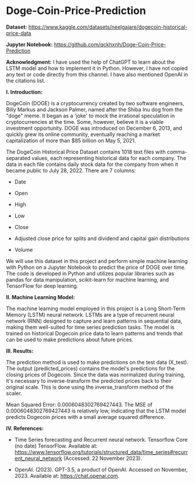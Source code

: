 # Doge-Coin-Price-Prediction

**Dataset:** https://www.kaggle.com/datasets/neelgajare/dogecoin-historical-price-data

**Jupyter Notebook:** https://github.com/qckhxnh/Doge-Coin-Price-Prediction

**Acknowledgment:** I have used the help of ChatGPT to learn about the LSTM model and how to implement it in Python. However, I have not copied any text or code directly from this channel. I have also mentioned OpenAI in the citations list.

**I. Introduction:**

DogeCoin (DOGE) is a cryptocurrency created by two software engineers, Billy Markus and Jackson Palmer, named after the Shiba Inu dog from the "doge" meme. It began as a 'joke' to mock the irrational speculation in cryptocurrencies at the time. Some, however, believe it is a viable investment opportunity. DOGE was introduced on December 6, 2013, and quickly grew its online community, eventually reaching a market capitalization of more than $85 billion on May 5, 2021.

The DogeCoin Historical Price Dataset contains 1018 text files with comma-separated values, each representing historical data for each company. The data in each file contains daily stock data for the company from when it became public to July 28, 2022.
There are 7 columns:

- Date

- Open

- High

- Low

- Close

- Adjusted close price for splits and dividend and capital gain distributions

- Volume

We will use this dataset in this project and perform simple machine learning with Python on a Jupyter Notebook to predict the price of DOGE over time. The code is developed in Python and utilizes popular libraries such as pandas for data manipulation, scikit-learn for machine learning, and TensorFlow for deep learning.

****II. Machine Learning Model**:**

The machine learning model employed in this project is a Long Short-Term Memory (LSTM) neural network. LSTMs are a type of recurrent neural network (RNN) designed to capture and learn patterns in sequential data, making them well-suited for time series prediction tasks. The model is trained on historical Dogecoin price data to learn patterns and trends that can be used to make predictions about future prices.

**III. Results:**

The prediction method is used to make predictions on the test data (X_test). The output (predicted_prices) contains the model's predictions for the closing prices of Dogecoin. Since the data was normalized during training, it's necessary to inverse-transform the predicted prices back to their original scale. This is done using the inverse_transform method of the scaler.

Mean Squared Error: 0.0006048302769427443. The MSE of 0.0006048302769427443 is relatively low, indicating that the LSTM model predicts Dogecoin prices with a small average squared difference. 

**IV. References:**

- Time Series forecasting and Recurrent neural network.  Tensorflow Core (no date) TensorFlow. Available at: https://www.tensorflow.org/tutorials/structured_data/time_series#recurrent_neural_network (Accessed: 22 November 2023). 

- OpenAI. (2023). GPT-3.5, a product of OpenAI. Accessed on November, 2023. Available at: https://chat.openai.com.
